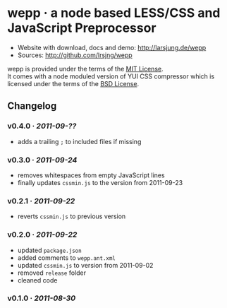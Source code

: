 # wepp · a node based LESS/CSS and JavaScript Preprocessor

* Website with download, docs and demo: <http://larsjung.de/wepp>
* Sources: <http://github.com/lrsjng/wepp>

wepp is provided under the terms of the [MIT License](http://github.com/lrsjng/wepp/blob/master/LICENSE.txt).  
It comes with a node moduled version of YUI CSS compressor which is licensed under the terms
of the [BSD License](http://github.com/lrsjng/wepp/blob/master/src/wepp/lib/cssmin.js).


## Changelog

### v0.4.0 · *2011-09-??*

* adds a trailing `;` to included files if missing


### v0.3.0 · *2011-09-24*

* removes whitespaces from empty JavaScript lines
* finally updates `cssmin.js` to the version from 2011-09-23


### v0.2.1 · *2011-09-22*

* reverts `cssmin.js` to previous version


### v0.2.0 · *2011-09-22*

* updated `package.json`
* added comments to `wepp.ant.xml`
* updated `cssmin.js` to version from 2011-09-02
* removed `release` folder
* cleaned code


### v0.1.0 · *2011-08-30*

